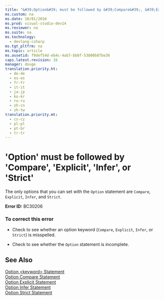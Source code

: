 ```yaml
---
title: "&#39;Option&#39; must be followed by &#39;Compare&#39;, &#39;Explicit&#39;, &#39;Infer&#39;, or &#39;Strict&#39;"
ms.custom: na
ms.date: 10/01/2016
ms.prod: visual-studio-dev14
ms.reviewer: na
ms.suite: na
ms.technology: 
  - devlang-csharp
ms.tgt_pltfrm: na
ms.topic: article
ms.assetid: f9def54d-eb4c-4ab7-bb8f-53800b87be36
caps.latest.revision: 16
manager: douge
translation.priority.ht: 
  - de-de
  - es-es
  - fr-fr
  - it-it
  - ja-jp
  - ko-kr
  - ru-ru
  - zh-cn
  - zh-tw
translation.priority.mt: 
  - cs-cz
  - pl-pl
  - pt-br
  - tr-tr
---
```

# &#39;Option&#39; must be followed by &#39;Compare&#39;, &#39;Explicit&#39;, &#39;Infer&#39;, or &#39;Strict&#39;
The only options that you can set with the `Option` statement are `Compare`, `Explicit`, `Infer`, and `Strict`.  
  
 **Error ID:** BC30206  
  
### To correct this error  
  
-   Check to see whether an option keyword (`Compare`, `Explicit`, `Infer`, or `Strict`) is misspelled.  
  
-   Check to see whether the `Option` statement is incomplete.  
  
## See Also  
 [Option <keyword\> Statement](../Topic/Option%20%3Ckeyword%3E%20Statement.md)   
 [Option Compare Statement](../Topic/Option%20Compare%20Statement.md)   
 [Option Explicit Statement](../Topic/Option%20Explicit%20Statement%20\(Visual%20Basic\).md)   
 [Option Infer Statement](../Topic/Option%20Infer%20Statement.md)   
 [Option Strict Statement](../Topic/Option%20Strict%20Statement.md)